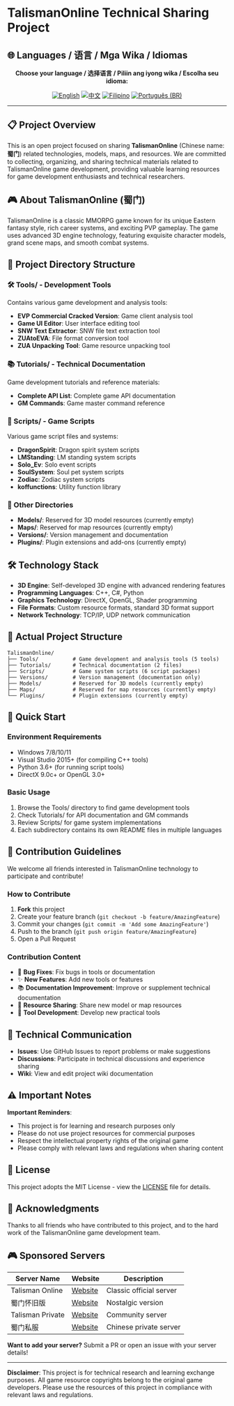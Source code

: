 # TalismanOnline Technical Sharing Project

## 🌐 Languages / 语言 / Mga Wika / Idiomas

<div align="center">

**Choose your language / 选择语言 / Piliin ang iyong wika / Escolha seu idioma:**

[![English](https://img.shields.io/badge/English-EN-blue?style=flat-square)](README.md)
[![中文](https://img.shields.io/badge/中文-CN-red?style=flat-square)](README_CN.md)
[![Filipino](https://img.shields.io/badge/Filipino-PH-green?style=flat-square)](README_PH.md)
[![Português (BR)](https://img.shields.io/badge/Português%20(BR)-BR-yellow?style=flat-square)](README_PT_BR.md)

</div>

---

## 📋 Project Overview

This is an open project focused on sharing **TalismanOnline** (Chinese name: **蜀门**) related technologies, models, maps, and resources. We are committed to collecting, organizing, and sharing technical materials related to TalismanOnline game development, providing valuable learning resources for game development enthusiasts and technical researchers.

## 🎮 About TalismanOnline (蜀门)

TalismanOnline is a classic MMORPG game known for its unique Eastern fantasy style, rich career systems, and exciting PVP gameplay. The game uses advanced 3D engine technology, featuring exquisite character models, grand scene maps, and smooth combat systems.

## 📁 Project Directory Structure

### 🛠️ Tools/ - Development Tools
Contains various game development and analysis tools:
- **EVP Commercial Cracked Version**: Game client analysis tool
- **Game UI Editor**: User interface editing tool
- **SNW Text Extractor**: SNW file text extraction tool
- **ZUAtoEVA**: File format conversion tool
- **ZUA Unpacking Tool**: Game resource unpacking tool

### 📚 Tutorials/ - Technical Documentation
Game development tutorials and reference materials:
- **Complete API List**: Complete game API documentation
- **GM Commands**: Game master command reference

### 📝 Scripts/ - Game Scripts
Various game script files and systems:
- **DragonSpirit**: Dragon spirit system scripts
- **LMStanding**: LM standing system scripts
- **Solo_Ev**: Solo event scripts
- **SoulSystem**: Soul pet system scripts
- **Zodiac**: Zodiac system scripts
- **koffunctions**: Utility function library

### 📂 Other Directories
- **Models/**: Reserved for 3D model resources (currently empty)
- **Maps/**: Reserved for map resources (currently empty)
- **Versions/**: Version management and documentation
- **Plugins/**: Plugin extensions and add-ons (currently empty)

## 🛠️ Technology Stack

- **3D Engine**: Self-developed 3D engine with advanced rendering features
- **Programming Languages**: C++, C#, Python
- **Graphics Technology**: DirectX, OpenGL, Shader programming
- **File Formats**: Custom resource formats, standard 3D format support
- **Network Technology**: TCP/IP, UDP network communication

## 📂 Actual Project Structure

```
TalismanOnline/
├── Tools/           # Game development and analysis tools (5 tools)
├── Tutorials/       # Technical documentation (2 files)
├── Scripts/         # Game system scripts (6 script packages)
├── Versions/        # Version management (documentation only)
├── Models/          # Reserved for 3D models (currently empty)
├── Maps/            # Reserved for map resources (currently empty)
└── Plugins/         # Plugin extensions (currently empty)
```

## 🚀 Quick Start

### Environment Requirements
- Windows 7/8/10/11
- Visual Studio 2015+ (for compiling C++ tools)
- Python 3.6+ (for running script tools)
- DirectX 9.0c+ or OpenGL 3.0+

### Basic Usage
1. Browse the Tools/ directory to find game development tools
2. Check Tutorials/ for API documentation and GM commands
3. Review Scripts/ for game system implementations
4. Each subdirectory contains its own README files in multiple languages

## 🤝 Contribution Guidelines

We welcome all friends interested in TalismanOnline technology to participate and contribute!

### How to Contribute
1. **Fork** this project
2. Create your feature branch (`git checkout -b feature/AmazingFeature`)
3. Commit your changes (`git commit -m 'Add some AmazingFeature'`)
4. Push to the branch (`git push origin feature/AmazingFeature`)
5. Open a Pull Request

### Contribution Content
- 🐛 **Bug Fixes**: Fix bugs in tools or documentation
- ✨ **New Features**: Add new tools or features
- 📚 **Documentation Improvement**: Improve or supplement technical documentation
- 🎨 **Resource Sharing**: Share new model or map resources
- 🔧 **Tool Development**: Develop new practical tools

## 💬 Technical Communication

- **Issues**: Use GitHub Issues to report problems or make suggestions
- **Discussions**: Participate in technical discussions and experience sharing
- **Wiki**: View and edit project wiki documentation

## ⚠️ Important Notes

**Important Reminders**:
- This project is for learning and research purposes only
- Please do not use project resources for commercial purposes
- Respect the intellectual property rights of the original game
- Please comply with relevant laws and regulations when sharing content

## 📄 License

This project adopts the MIT License - view the [LICENSE](LICENSE) file for details.

## 🙏 Acknowledgments

Thanks to all friends who have contributed to this project, and to the hard work of the TalismanOnline game development team.

## 🎮 Sponsored Servers

| Server Name | Website | Description |
|-------------|---------|-------------|
| Talisman Online | [Website](https://example.com) | Classic official server |
| 蜀门怀旧版 | [Website](https://example.com) | Nostalgic version |
| Talisman Private | [Website](https://example.com) | Community server |
| 蜀门私服 | [Website](https://example.com) | Chinese private server |

**Want to add your server?** Submit a PR or open an issue with your server details!

---

**Disclaimer**: This project is for technical research and learning exchange purposes. All game resource copyrights belong to the original game developers. Please use the resources of this project in compliance with relevant laws and regulations.